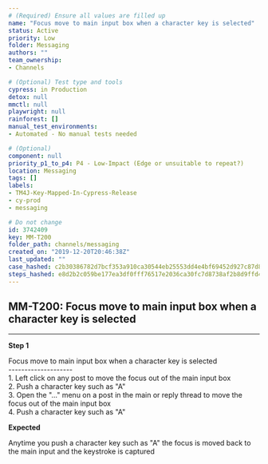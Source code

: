 ```yaml
---
# (Required) Ensure all values are filled up
name: "Focus move to main input box when a character key is selected"
status: Active
priority: Low
folder: Messaging
authors: ""
team_ownership: 
- Channels

# (Optional) Test type and tools
cypress: in Production
detox: null
mmctl: null
playwright: null
rainforest: []
manual_test_environments: 
- Automated - No manual tests needed

# (Optional)
component: null
priority_p1_to_p4: P4 - Low-Impact (Edge or unsuitable to repeat?)
location: Messaging
tags: []
labels: 
- TM4J-Key-Mapped-In-Cypress-Release
- cy-prod
- messaging

# Do not change
id: 3742409
key: MM-T200
folder_path: channels/messaging
created_on: "2019-12-20T20:46:38Z"
last_updated: ""
case_hashed: c2b30386782d7bcf353a910ca30544eb25553dd4e4bf69452d927c87d82b8ec709ef061c506dbc3297481c039f35f441
steps_hashed: e8d2b2c059be177ea3df0fff76517e2036ca30fc7d8738af2b8d9ffd44775863c87dd9fdb71097b6c2f975e1fa0b2eda
---
```


## MM-T200: Focus move to main input box when a character key is selected

---

**Step 1**

Focus move to main input box when a character key is selected\
\--------------------\
1\. Left click on any post to move the focus out of the main input box\
2\. Push a character key such as "A"\
3\. Open the "..." menu on a post in the main or reply thread to move the focus out of the main input box\
4\. Push a character key such as "A"

**Expected**

Anytime you push a character key such as "A" the focus is moved back to the main input and the keystroke is captured
